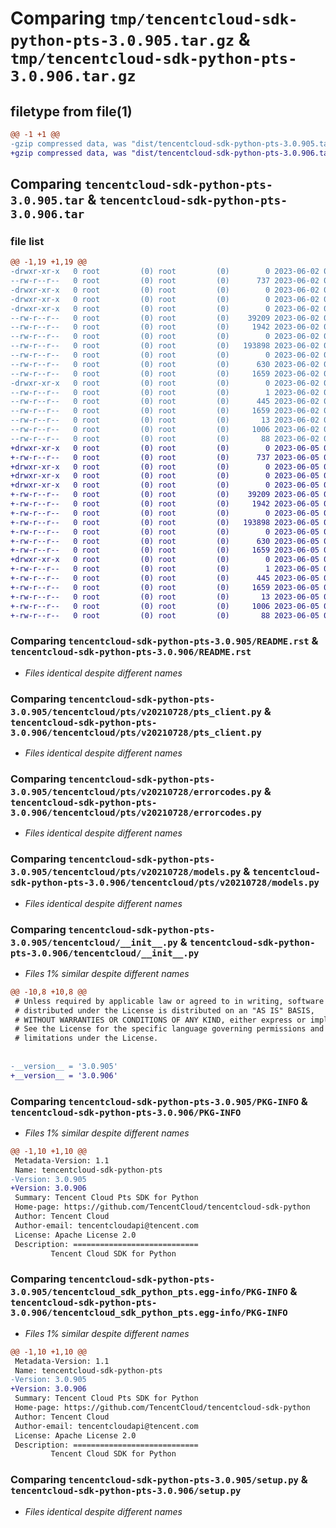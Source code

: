 # Comparing `tmp/tencentcloud-sdk-python-pts-3.0.905.tar.gz` & `tmp/tencentcloud-sdk-python-pts-3.0.906.tar.gz`

## filetype from file(1)

```diff
@@ -1 +1 @@
-gzip compressed data, was "dist/tencentcloud-sdk-python-pts-3.0.905.tar", last modified: Fri Jun  2 00:36:33 2023, max compression
+gzip compressed data, was "dist/tencentcloud-sdk-python-pts-3.0.906.tar", last modified: Mon Jun  5 00:40:07 2023, max compression
```

## Comparing `tencentcloud-sdk-python-pts-3.0.905.tar` & `tencentcloud-sdk-python-pts-3.0.906.tar`

### file list

```diff
@@ -1,19 +1,19 @@
-drwxr-xr-x   0 root         (0) root         (0)        0 2023-06-02 00:36:33.000000 tencentcloud-sdk-python-pts-3.0.905/
--rw-r--r--   0 root         (0) root         (0)      737 2023-06-02 00:36:32.000000 tencentcloud-sdk-python-pts-3.0.905/README.rst
-drwxr-xr-x   0 root         (0) root         (0)        0 2023-06-02 00:36:33.000000 tencentcloud-sdk-python-pts-3.0.905/tencentcloud/
-drwxr-xr-x   0 root         (0) root         (0)        0 2023-06-02 00:36:33.000000 tencentcloud-sdk-python-pts-3.0.905/tencentcloud/pts/
-drwxr-xr-x   0 root         (0) root         (0)        0 2023-06-02 00:36:33.000000 tencentcloud-sdk-python-pts-3.0.905/tencentcloud/pts/v20210728/
--rw-r--r--   0 root         (0) root         (0)    39209 2023-06-02 00:36:32.000000 tencentcloud-sdk-python-pts-3.0.905/tencentcloud/pts/v20210728/pts_client.py
--rw-r--r--   0 root         (0) root         (0)     1942 2023-06-02 00:36:32.000000 tencentcloud-sdk-python-pts-3.0.905/tencentcloud/pts/v20210728/errorcodes.py
--rw-r--r--   0 root         (0) root         (0)        0 2023-06-02 00:36:32.000000 tencentcloud-sdk-python-pts-3.0.905/tencentcloud/pts/v20210728/__init__.py
--rw-r--r--   0 root         (0) root         (0)   193898 2023-06-02 00:36:32.000000 tencentcloud-sdk-python-pts-3.0.905/tencentcloud/pts/v20210728/models.py
--rw-r--r--   0 root         (0) root         (0)        0 2023-06-02 00:36:32.000000 tencentcloud-sdk-python-pts-3.0.905/tencentcloud/pts/__init__.py
--rw-r--r--   0 root         (0) root         (0)      630 2023-06-02 00:36:32.000000 tencentcloud-sdk-python-pts-3.0.905/tencentcloud/__init__.py
--rw-r--r--   0 root         (0) root         (0)     1659 2023-06-02 00:36:33.000000 tencentcloud-sdk-python-pts-3.0.905/PKG-INFO
-drwxr-xr-x   0 root         (0) root         (0)        0 2023-06-02 00:36:33.000000 tencentcloud-sdk-python-pts-3.0.905/tencentcloud_sdk_python_pts.egg-info/
--rw-r--r--   0 root         (0) root         (0)        1 2023-06-02 00:36:32.000000 tencentcloud-sdk-python-pts-3.0.905/tencentcloud_sdk_python_pts.egg-info/dependency_links.txt
--rw-r--r--   0 root         (0) root         (0)      445 2023-06-02 00:36:32.000000 tencentcloud-sdk-python-pts-3.0.905/tencentcloud_sdk_python_pts.egg-info/SOURCES.txt
--rw-r--r--   0 root         (0) root         (0)     1659 2023-06-02 00:36:32.000000 tencentcloud-sdk-python-pts-3.0.905/tencentcloud_sdk_python_pts.egg-info/PKG-INFO
--rw-r--r--   0 root         (0) root         (0)       13 2023-06-02 00:36:32.000000 tencentcloud-sdk-python-pts-3.0.905/tencentcloud_sdk_python_pts.egg-info/top_level.txt
--rw-r--r--   0 root         (0) root         (0)     1006 2023-06-02 00:36:32.000000 tencentcloud-sdk-python-pts-3.0.905/setup.py
--rw-r--r--   0 root         (0) root         (0)       88 2023-06-02 00:36:33.000000 tencentcloud-sdk-python-pts-3.0.905/setup.cfg
+drwxr-xr-x   0 root         (0) root         (0)        0 2023-06-05 00:40:07.000000 tencentcloud-sdk-python-pts-3.0.906/
+-rw-r--r--   0 root         (0) root         (0)      737 2023-06-05 00:40:07.000000 tencentcloud-sdk-python-pts-3.0.906/README.rst
+drwxr-xr-x   0 root         (0) root         (0)        0 2023-06-05 00:40:07.000000 tencentcloud-sdk-python-pts-3.0.906/tencentcloud/
+drwxr-xr-x   0 root         (0) root         (0)        0 2023-06-05 00:40:07.000000 tencentcloud-sdk-python-pts-3.0.906/tencentcloud/pts/
+drwxr-xr-x   0 root         (0) root         (0)        0 2023-06-05 00:40:07.000000 tencentcloud-sdk-python-pts-3.0.906/tencentcloud/pts/v20210728/
+-rw-r--r--   0 root         (0) root         (0)    39209 2023-06-05 00:40:07.000000 tencentcloud-sdk-python-pts-3.0.906/tencentcloud/pts/v20210728/pts_client.py
+-rw-r--r--   0 root         (0) root         (0)     1942 2023-06-05 00:40:07.000000 tencentcloud-sdk-python-pts-3.0.906/tencentcloud/pts/v20210728/errorcodes.py
+-rw-r--r--   0 root         (0) root         (0)        0 2023-06-05 00:40:07.000000 tencentcloud-sdk-python-pts-3.0.906/tencentcloud/pts/v20210728/__init__.py
+-rw-r--r--   0 root         (0) root         (0)   193898 2023-06-05 00:40:07.000000 tencentcloud-sdk-python-pts-3.0.906/tencentcloud/pts/v20210728/models.py
+-rw-r--r--   0 root         (0) root         (0)        0 2023-06-05 00:40:07.000000 tencentcloud-sdk-python-pts-3.0.906/tencentcloud/pts/__init__.py
+-rw-r--r--   0 root         (0) root         (0)      630 2023-06-05 00:40:07.000000 tencentcloud-sdk-python-pts-3.0.906/tencentcloud/__init__.py
+-rw-r--r--   0 root         (0) root         (0)     1659 2023-06-05 00:40:07.000000 tencentcloud-sdk-python-pts-3.0.906/PKG-INFO
+drwxr-xr-x   0 root         (0) root         (0)        0 2023-06-05 00:40:07.000000 tencentcloud-sdk-python-pts-3.0.906/tencentcloud_sdk_python_pts.egg-info/
+-rw-r--r--   0 root         (0) root         (0)        1 2023-06-05 00:40:07.000000 tencentcloud-sdk-python-pts-3.0.906/tencentcloud_sdk_python_pts.egg-info/dependency_links.txt
+-rw-r--r--   0 root         (0) root         (0)      445 2023-06-05 00:40:07.000000 tencentcloud-sdk-python-pts-3.0.906/tencentcloud_sdk_python_pts.egg-info/SOURCES.txt
+-rw-r--r--   0 root         (0) root         (0)     1659 2023-06-05 00:40:07.000000 tencentcloud-sdk-python-pts-3.0.906/tencentcloud_sdk_python_pts.egg-info/PKG-INFO
+-rw-r--r--   0 root         (0) root         (0)       13 2023-06-05 00:40:07.000000 tencentcloud-sdk-python-pts-3.0.906/tencentcloud_sdk_python_pts.egg-info/top_level.txt
+-rw-r--r--   0 root         (0) root         (0)     1006 2023-06-05 00:40:07.000000 tencentcloud-sdk-python-pts-3.0.906/setup.py
+-rw-r--r--   0 root         (0) root         (0)       88 2023-06-05 00:40:07.000000 tencentcloud-sdk-python-pts-3.0.906/setup.cfg
```

### Comparing `tencentcloud-sdk-python-pts-3.0.905/README.rst` & `tencentcloud-sdk-python-pts-3.0.906/README.rst`

 * *Files identical despite different names*

### Comparing `tencentcloud-sdk-python-pts-3.0.905/tencentcloud/pts/v20210728/pts_client.py` & `tencentcloud-sdk-python-pts-3.0.906/tencentcloud/pts/v20210728/pts_client.py`

 * *Files identical despite different names*

### Comparing `tencentcloud-sdk-python-pts-3.0.905/tencentcloud/pts/v20210728/errorcodes.py` & `tencentcloud-sdk-python-pts-3.0.906/tencentcloud/pts/v20210728/errorcodes.py`

 * *Files identical despite different names*

### Comparing `tencentcloud-sdk-python-pts-3.0.905/tencentcloud/pts/v20210728/models.py` & `tencentcloud-sdk-python-pts-3.0.906/tencentcloud/pts/v20210728/models.py`

 * *Files identical despite different names*

### Comparing `tencentcloud-sdk-python-pts-3.0.905/tencentcloud/__init__.py` & `tencentcloud-sdk-python-pts-3.0.906/tencentcloud/__init__.py`

 * *Files 1% similar despite different names*

```diff
@@ -10,8 +10,8 @@
 # Unless required by applicable law or agreed to in writing, software
 # distributed under the License is distributed on an "AS IS" BASIS,
 # WITHOUT WARRANTIES OR CONDITIONS OF ANY KIND, either express or implied.
 # See the License for the specific language governing permissions and
 # limitations under the License.
 
 
-__version__ = '3.0.905'
+__version__ = '3.0.906'
```

### Comparing `tencentcloud-sdk-python-pts-3.0.905/PKG-INFO` & `tencentcloud-sdk-python-pts-3.0.906/PKG-INFO`

 * *Files 1% similar despite different names*

```diff
@@ -1,10 +1,10 @@
 Metadata-Version: 1.1
 Name: tencentcloud-sdk-python-pts
-Version: 3.0.905
+Version: 3.0.906
 Summary: Tencent Cloud Pts SDK for Python
 Home-page: https://github.com/TencentCloud/tencentcloud-sdk-python
 Author: Tencent Cloud
 Author-email: tencentcloudapi@tencent.com
 License: Apache License 2.0
 Description: ============================
         Tencent Cloud SDK for Python
```

### Comparing `tencentcloud-sdk-python-pts-3.0.905/tencentcloud_sdk_python_pts.egg-info/PKG-INFO` & `tencentcloud-sdk-python-pts-3.0.906/tencentcloud_sdk_python_pts.egg-info/PKG-INFO`

 * *Files 1% similar despite different names*

```diff
@@ -1,10 +1,10 @@
 Metadata-Version: 1.1
 Name: tencentcloud-sdk-python-pts
-Version: 3.0.905
+Version: 3.0.906
 Summary: Tencent Cloud Pts SDK for Python
 Home-page: https://github.com/TencentCloud/tencentcloud-sdk-python
 Author: Tencent Cloud
 Author-email: tencentcloudapi@tencent.com
 License: Apache License 2.0
 Description: ============================
         Tencent Cloud SDK for Python
```

### Comparing `tencentcloud-sdk-python-pts-3.0.905/setup.py` & `tencentcloud-sdk-python-pts-3.0.906/setup.py`

 * *Files identical despite different names*

